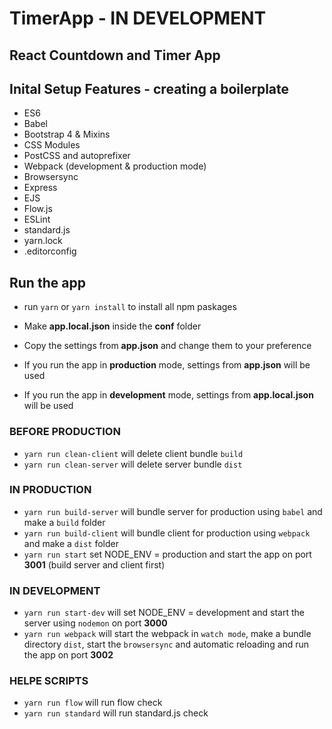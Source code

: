 # TimerApp - IN DEVELOPMENT #

## React Countdown and Timer App ##

## Inital Setup Features - creating a boilerplate ##

* ES6
* Babel
* Bootstrap 4 & Mixins
* CSS Modules
* PostCSS and autoprefixer
* Webpack (development & production mode)
* Browsersync
* Express
* EJS
* Flow.js
* ESLint
* standard.js
* yarn.lock
* .editorconfig

## Run the app ##

* run `yarn` or `yarn install` to install all npm paskages

* Make **app.local.json** inside the **conf** folder
* Copy the settings from **app.json** and change them to your preference
* If you run the app in **production** mode, settings from **app.json** will be used
* If you run the app in **development** mode, settings from **app.local.json** will be used

### BEFORE PRODUCTION ###

* `yarn run clean-client` will delete client bundle `build`
* `yarn run clean-server` will delete server bundle `dist`

### IN PRODUCTION ###

* `yarn run build-server`  will bundle server for production using `babel` and make a `build` folder
* `yarn run build-client` will bundle client for production using `webpack` and make a `dist` folder
* `yarn run start` set NODE_ENV = production and start the app on port **3001** (build server and client first)

### IN DEVELOPMENT ###

* `yarn run start-dev` will set NODE_ENV = development and start the server using `nodemon` on port **3000**
* `yarn run webpack` will start the webpack in `watch mode`, make a bundle directory `dist`, start the `browsersync` and automatic reloading and run the app on port **3002**

### HELPE SCRIPTS ###

* `yarn run flow` will run flow check
* `yarn run standard` will run standard.js check
